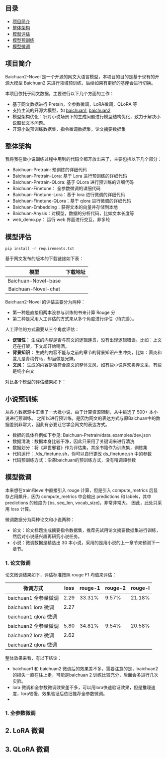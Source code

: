 
## 目录
- [项目简介](#项目简介)
- [整体架构](#整体架构)
- [模型评估](#模型评估)
- [模型预训练](#模型预训练)
- [模型微调](#模型微调)

## 项目简介
Baichuan2-Novel 是一个开源的网文大语言模型，本项目的目的是基于现有的开源大模型 Baichuan2 来进行领域预训练，后续如果有更好的基座会进行切换。

本项目依托于网文数据，主要进行以下几个方面的工作：
- 基于网文数据进行 Pretain，全参数微调，LoRA微调，QLoRA 等
- 支持主流的开源大模型，如 [baichuan1](https://github.com/baichuan-inc/Baichuan-7B), [baichuan2](https://github.com/baichuan-inc/Baichuan2)
- 模型架构优化：针对小说场景下的生成问题进行模型结构优化，致力于解决小说超长文本问题。
- 开源小说预训练数据集，指令微调数据集，论文摘要数据集

## 整体架构
我将我在做小说训练过程中用到的代码全都开放出来了，主要包括以下几个部分：
- Baichuan-Pretrain: 预训练的详细代码
- Baichuan-Pretrain-Lora: 基于 Lora 进行预训练的详细代码
- Baichuan-Pretrain-QLora: 基于 QLora 进行预训练的详细代码
- Baichuan-Finetune： 全参数微调的详细代码
- Baichuan-Finetune-Lora：基于 lora 进行微调的详细代码
- Baichuan-Finetune-QLora：基于 qlora 进行微调的详细代码
- Baichuan-Embedding：获得文本的向量并存储到本地
- Baichuan-Anysis：对模型，数据的分析代码，比如文本长度等
- web_demo.py： 运行 web 界面进行交互，非多轮

## 模型评估

```
pip install -r requirements.txt
```

基于网文发布的版本的下载链接如下表：

|  模型       |  下载地址 |
|:-------:|:-------:|
| Baichuan-Novel-base  | |
| Baichuan-Novel-chat  | |

Baichuan2-Novel 的评估主要分为两种： 
- 第一种是直接用两本没参与训练的书来计算 Rouge 分
- 第二种是采用人工评估的方式来从多个角度进行评估（待完善）。

人工评估的方式需要从三个角度评估：
- **逻辑性：** 生成的内容是否与前文的逻辑连贯，没有出现逻辑错误。比如：上文还在打架，下文却开始喝酒。
- **背景知识：** 生成的内容不能与之前的章节的背景知识产生冲突，比如：萧炎和萱儿是青梅竹马，却当做是兄妹。
- **文风：** 生成的内容是否符合原文的整体文风，如有些小说喜欢卖弄文采，有些是纯小白文

对比各个模型的评估结果如下：

## 小说预训练

从各方数据源中汇集了一大批小说，由于计算资源限制，从中挑选了 500+ 本小说进行预训练。
之所以进行预训练，是因为网文的表达方式与原Baichuan中的数据差别非常大，因此有必要让它学会网文的表达方式。
- 数据的具体样例如下参见: Baichuan-Pretrain/data_examples/dev.json
- 数据清洗：数据本身比较干净，因此只采用了关键词来进行清洗
- 数据划分：将《异世邪君》作为评估集，其余书籍作为训练集，训练集 
- 代码运行：./ds_finetune.sh，你可以自行更改 ds_finetune.sh 中的参数
- 代码预训练方式：沿袭baichuan的预训练方式，没有精调超参数

## 模型微调

本来想在train和evel中直接引入 rouge 计算，但是引入 compute_metrics 后显存占用飙升，因为 compute_metrics 中会输出 predictions 和 labels，其中 predictions 的维度为 [bs, seq_len, vocab_size]，非常非常大。
因此，此处只采用 loss 计算。

微调数据分为两种论文和小说两种：
- 论文：论文标题生成摘要指令数据集，推荐先试用论文摘要数据集进行训练，然后对小说感兴趣再研究小说任务。
- 小说：微调数据是精选出 30 本小说，采用的是用小说的上一章节来预测下一章节。

### 1. 论文微调
论文微调结果如下，评估标准按照 rouge F1 均值来评估：

|  微调方式    | loss | rouge-1 | rouge-2 | rouge-l
| --- | --- | --- | --- | --- |
| baichuan1 全参量微调 | 2.29 | 33.31% | 9.57% | 21.18% |
| baichuan1 lora 微调 | 2.27 | | | |
| baichuan1 qlora 微调 |  | | | |
| baichuan2 全参量微调 | 5.80 | 34.81% | 9.54% | 20.58% |
| baichuan2 lora 微调 | 2.62 | | | |
| baichuan2 qlora 微调 |  | | | |

整体效果来看，有以下结论：
- baichuan1 和 baichuan2 微调后的效果差不多，需要注意的是，baichuan2 的损失一直在往上走，可能是baichuan 2 训练比较充分，后面会多进行几次实验。
- lora 微调和全参数微调效果差不多，可以用lora快速验证效果，但是推理速度，lora较慢，效果验证后依旧推荐全参数微调。
-

### 1. 全参数微调

## 2. LoRA 微调

## 3. QLoRA 微调


